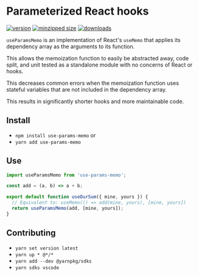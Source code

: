 # Parameterized React hooks

[![version](https://img.shields.io/npm/v/use-params-memo.svg)](https://www.npmjs.com/package/use-params-memo)
[![minzipped size](https://img.shields.io/bundlephobia/minzip/use-params-memo.svg)](https://www.npmjs.com/package/use-params-memo)
[![downloads](https://img.shields.io/npm/dt/use-params-memo.svg)](https://www.npmjs.com/package/use-params-memo)

`useParamsMemo` is an implementation of React's `useMemo` that applies its
dependency array as the arguments to its function.

This allows the memoization function to easily be abstracted away, code split,
and unit tested as a standalone module with no concerns of React or hooks.

This decreases common errors when the memoization function uses stateful
variables that are not included in the dependency array.

This results in significantly shorter hooks and more maintainable code.

## Install

- `npm install use-params-memo` or
- `yarn add use-params-memo`

## Use

```javascript
import useParamsMemo from 'use-params-memo';

const add = (a, b) => a + b;

export default function useOurSum({ mine, yours }) {
  // Equivalent to: useMemo(() => add(mine, yours), [mine, yours])
  return useParamsMemo(add, [mine, yours]);
}
```

## Contributing

- `yarn set version latest`
- `yarn up * @*/*`
- `yarn add --dev @yarnpkg/sdks`
- `yarn sdks vscode`
